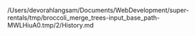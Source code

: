 /Users/devorahlangsam/Documents/WebDevelopment/super-rentals/tmp/broccoli_merge_trees-input_base_path-MWLHiuA0.tmp/2/History.md